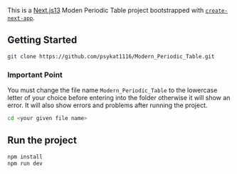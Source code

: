 This is a [Next.js13](https://nextjs.org/) Moden Periodic Table project bootstrapped with [`create-next-app`](https://github.com/vercel/next.js/tree/canary/packages/create-next-app).

## Getting Started
```bash
git clone https://github.com/psykat1116/Modern_Periodic_Table.git
```

### Important Point
You must change the file name `Modern_Periodic_Table` to the lowercase letter of your choice before entering into the folder otherwise it will show an error. It will also show errors and problems after running the project.
```bash
cd <your given file name>
```

## Run the project
```bash
npm install
npm run dev
```
